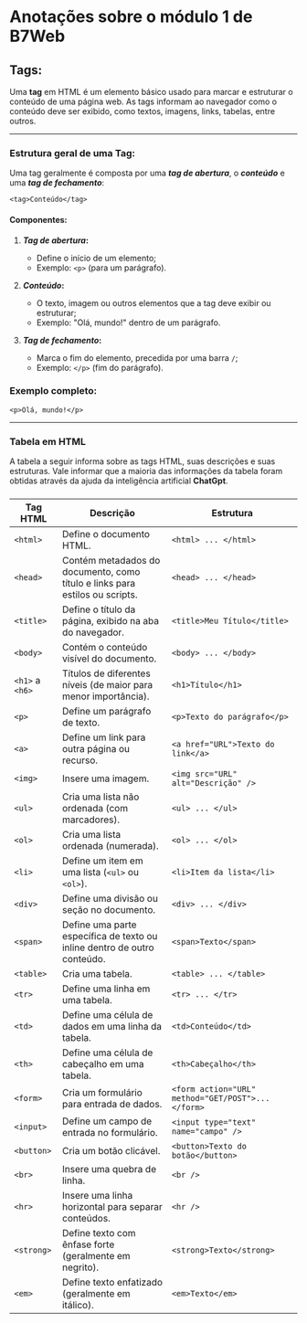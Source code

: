# Anotações sobre o módulo 1 de B7Web


## Tags:
Uma **tag** em HTML é um elemento básico usado para marcar e estruturar o conteúdo de uma página web. As tags informam ao navegador como o conteúdo deve ser exibido, como textos, imagens, links, tabelas, entre outros.

<hr/>

### Estrutura geral de uma Tag:
Uma tag geralmente é composta por uma _**tag de abertura**_, o _**conteúdo**_ e uma _**tag de fechamento**_:
```
<tag>Conteúdo</tag>
```

#### Componentes:
1. **_Tag de abertura_:**

    * Define o início de um elemento;
    * Exemplo: `<p>` (para um parágrafo).

2. **_Conteúdo_:**

    * O texto, imagem ou outros elementos que a tag deve exibir ou estruturar;
    * Exemplo: "Olá, mundo!" dentro de um parágrafo.

3. **_Tag de fechamento_:**

    * Marca o fim do elemento, precedida por uma barra `/`;
    * Exemplo: `</p>` (fim do parágrafo).

### Exemplo completo:
```
<p>Olá, mundo!</p>
```
<hr/>

### Tabela em HTML
A tabela a seguir informa sobre as tags HTML, suas descrições e suas estruturas. Vale informar que a maioria das informações da tabela foram obtidas através da ajuda da inteligência artificial **ChatGpt**.

###

| **Tag HTML**      | **Descrição**                                                                 | **Estrutura**                              |
|--------------------|-------------------------------------------------------------------------------|--------------------------------------------|
| `<html>`          | Define o documento HTML.                                                     | `<html> ... </html>`                       |
| `<head>`          | Contém metadados do documento, como título e links para estilos ou scripts.  | `<head> ... </head>`                       |
| `<title>`         | Define o título da página, exibido na aba do navegador.                      | `<title>Meu Título</title>`                |
| `<body>`          | Contém o conteúdo visível do documento.                                      | `<body> ... </body>`                       |
| `<h1>` a `<h6>`   | Títulos de diferentes níveis (de maior para menor importância).              | `<h1>Título</h1>`                          |
| `<p>`             | Define um parágrafo de texto.                                                | `<p>Texto do parágrafo</p>`                |
| `<a>`             | Define um link para outra página ou recurso.                                 | `<a href="URL">Texto do link</a>`          |
| `<img>`           | Insere uma imagem.                                                          | `<img src="URL" alt="Descrição" />`        |
| `<ul>`            | Cria uma lista não ordenada (com marcadores).                                | `<ul> ... </ul>`                           |
| `<ol>`            | Cria uma lista ordenada (numerada).                                          | `<ol> ... </ol>`                           |
| `<li>`            | Define um item em uma lista (`<ul>` ou `<ol>`).                              | `<li>Item da lista</li>`                   |
| `<div>`           | Define uma divisão ou seção no documento.                                    | `<div> ... </div>`                         |
| `<span>`          | Define uma parte específica de texto ou inline dentro de outro conteúdo.     | `<span>Texto</span>`                       |
| `<table>`         | Cria uma tabela.                                                            | `<table> ... </table>`                     |
| `<tr>`            | Define uma linha em uma tabela.                                              | `<tr> ... </tr>`                           |
| `<td>`            | Define uma célula de dados em uma linha da tabela.                           | `<td>Conteúdo</td>`                        |
| `<th>`            | Define uma célula de cabeçalho em uma tabela.                                | `<th>Cabeçalho</th>`                       |
| `<form>`          | Cria um formulário para entrada de dados.                                    | `<form action="URL" method="GET/POST">...</form>` |
| `<input>`         | Define um campo de entrada no formulário.                                    | `<input type="text" name="campo" />`       |
| `<button>`        | Cria um botão clicável.                                                      | `<button>Texto do botão</button>`          |
| `<br>`            | Insere uma quebra de linha.                                                  | `<br />`                                   |
| `<hr>`            | Insere uma linha horizontal para separar conteúdos.                         | `<hr />`                                   |
| `<strong>`        | Define texto com ênfase forte (geralmente em negrito).                       | `<strong>Texto</strong>`                   |
| `<em>`            | Define texto enfatizado (geralmente em itálico).                             | `<em>Texto</em>`                           |

